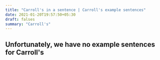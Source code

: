 ```yaml
---
title: "Carroll's in a sentence | Carroll's example sentences"
date: 2021-01-20T19:57:50+05:30
draft: falses
summary: "Carroll's"
---
```

## Unfortunately, we have no example sentences for Carroll's                 
